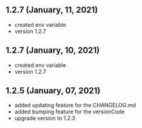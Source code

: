 ## 1.2.7 (January, 11, 2021) 
* created env variable
* version 1.2.7 

## 1.2.7 (January, 10, 2021) 
* created env variable
* version 1.2.7 

## 1.2.5 (January, 07, 2021)
* added updating feature for the CHANGELOG.md
* added bumping feature for the versionCode
* upgrade version to 1.2.3